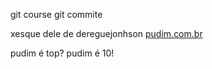 git course
git commite

xesque dele de dereguejonhson
[pudim.com.br](http://www.pudim.com.br)

pudim é top? pudim é 10!